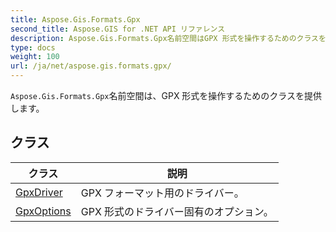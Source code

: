 ```yaml
---
title: Aspose.Gis.Formats.Gpx
second_title: Aspose.GIS for .NET API リファレンス
description: Aspose.Gis.Formats.Gpx名前空間はGPX 形式を操作するためのクラスを提供します
type: docs
weight: 100
url: /ja/net/aspose.gis.formats.gpx/
---
```

`Aspose.Gis.Formats.Gpx`名前空間は、GPX 形式を操作するためのクラスを提供します。

## クラス

| クラス | 説明 |
| --- | --- |
| [GpxDriver](./gpxdriver/) | GPX フォーマット用のドライバー。 |
| [GpxOptions](./gpxoptions/) | GPX 形式のドライバー固有のオプション。 |


